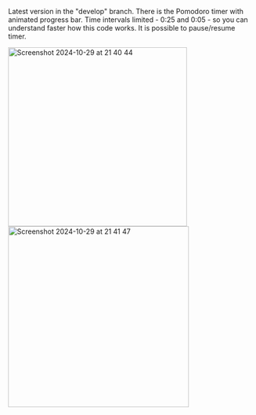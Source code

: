 Latest version in the "develop" branch. There is the Pomodoro timer with animated progress bar. Time intervals limited - 0:25 and 0:05  - so you can understand faster how this code works. It is possible to pause/resume timer. 


<img width="365" alt="Screenshot 2024-10-29 at 21 40 44" src="https://github.com/user-attachments/assets/de031b71-4963-4489-9238-c6c6eb58db2e">
<img width="369" alt="Screenshot 2024-10-29 at 21 41 47" src="https://github.com/user-attachments/assets/1c0ad228-ecee-4554-a8c8-b5a1d4b14cca">
